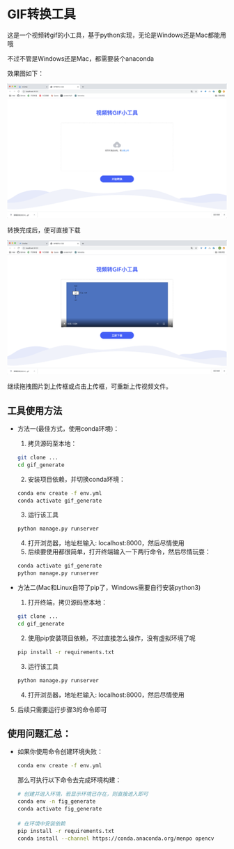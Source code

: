 # GIF转换工具

这是一个视频转gif的小工具，基于python实现，无论是Windows还是Mac都能用哦

不过不管是Windows还是Mac，都需要装个anaconda

效果图如下：

![image-20200426175354454](image/README.asset/image-20200426175354454.png)

转换完成后，便可直接下载

![image-20200426175509987](image/README.asset/image-20200426175509987.png)

继续拖拽图片到上传框或点击上传框，可重新上传视频文件。







## 工具使用方法

* 方法一(最佳方式，使用conda环境)：

    1. 拷贝源码至本地：

    ```bash
    git clone ...
    cd gif_generate
    ```

    2. 安装项目依赖，并切换conda环境：

    ```bash
    conda env create -f env.yml
    conda activate gif_generate
    ```

    3. 运行该工具

    ```bash
    python manage.py runserver
    ```

    4. 打开浏览器，地址栏输入: localhost:8000，然后尽情使用
    5. 后续要使用都很简单，打开终端输入一下两行命令，然后尽情玩耍：

    ```bash
    conda activate gif_generate
    python manage.py runserver
    ```

    
    



* 方法二(Mac和Linux自带了pip了，Windows需要自行安装python3)

    1. 打开终端，拷贝源码至本地：

    ```bash
    git clone ...
    cd gif_generate
    ```

    2. 使用pip安装项目依赖，不过直接怎么操作，没有虚拟环境了呢

    ```bash
    pip install -r requirements.txt
    ```

    3. 运行该工具

    ```bash
    python manage.py runserver
    ```

    4. 打开浏览器，地址栏输入: localhost:8000，然后尽情使用
5. 后续只需要运行步骤3的命令即可





## 使用问题汇总：

* 如果你使用命令创建环境失败：

    ```bash
    conda env create -f env.yml
    ```

    那么可执行以下命令去完成环境构建：

    ```bash
    # 创建并进入环境，若显示环境已存在，则直接进入即可
    conda env -n fig_generate
    conda activate fig_generate
    
    # 在环境中安装依赖
    pip install -r requirements.txt
    conda install --channel https://conda.anaconda.org/menpo opencv
    ```















